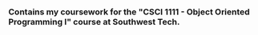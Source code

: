 ### Contains my coursework for the "CSCI 1111 - Object Oriented Programming I" course at Southwest Tech.